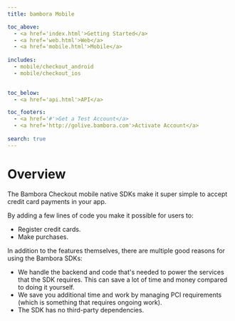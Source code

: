 ```yaml
---
title: bambora Mobile

toc_above:
  - <a href='index.html'>Getting Started</a>
  - <a href='web.html'>Web</a>
  - <a href='mobile.html'>Mobile</a>
  
includes:
  - mobile/checkout_android
  - mobile/checkout_ios

  
toc_below:
  - <a href='api.html'>API</a>

toc_footers:
  - <a href='#'>Get a Test Account</a>
  - <a href='http://golive.bambora.com'>Activate Account</a>
  
search: true
---
```

# Overview

The Bambora Checkout mobile native SDKs make it super simple to accept credit card payments in your app. 

By adding a few lines of code you make it possible for users to:

* Register credit cards.
* Make purchases.

In addition to the features themselves, there are multiple good reasons for using the Bambora SDKs:

* We handle the backend and code that's needed to power the services that the SDK requires. This can save a lot of time and money compared to doing it yourself.
* We save you additional time and work by managing PCI requirements (which is something that requires ongoing work).
* The SDK has no third-party dependencies.